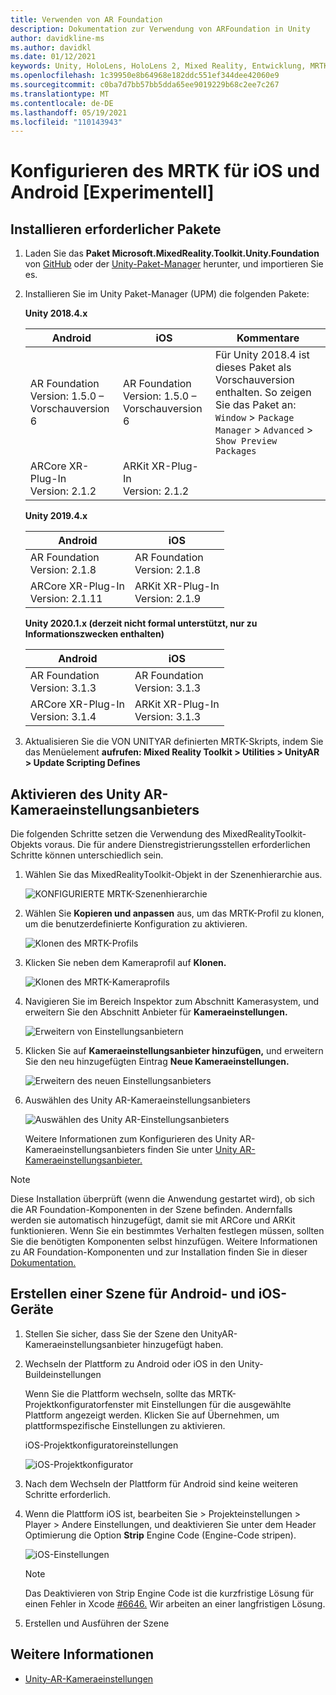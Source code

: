```yaml
---
title: Verwenden von AR Foundation
description: Dokumentation zur Verwendung von ARFoundation in Unity
author: davidkline-ms
ms.author: davidkl
ms.date: 01/12/2021
keywords: Unity, HoloLens, HoloLens 2, Mixed Reality, Entwicklung, MRTK, AR Core, AR Kit
ms.openlocfilehash: 1c39950e8b64968e182ddc551ef344dee42060e9
ms.sourcegitcommit: c0ba7d7bb57bb5dda65ee9019229b68c2ee7c267
ms.translationtype: MT
ms.contentlocale: de-DE
ms.lasthandoff: 05/19/2021
ms.locfileid: "110143943"
---
```

# <a name="how-to-configure-mrtk-for-ios-and-android-experimental"></a>Konfigurieren des MRTK für iOS und Android [Experimentell]

## <a name="install-required-packages"></a>Installieren erforderlicher Pakete

1. Laden Sie das **Paket Microsoft.MixedReality.Toolkit.Unity.Foundation** von [GitHub](https://github.com/microsoft/MixedRealityToolkit-Unity/releases/tag/v2.3.0) oder der [Unity-Paket-Manager](../configuration/usingupm.md) herunter, und importieren Sie es.

1. Installieren Sie im Unity Paket-Manager (UPM) die folgenden Pakete:

    **Unity 2018.4.x**

    | **Android** | **iOS** | Kommentare |
    | --- | --- | --- |
    | AR Foundation  <br/> Version: 1.5.0 – Vorschauversion 6 | AR Foundation  <br/> Version: 1.5.0 – Vorschauversion 6 | Für Unity 2018.4 ist dieses Paket als Vorschauversion enthalten. So zeigen Sie das Paket an: `Window` > `Package Manager` > `Advanced` > `Show Preview Packages` |
    | ARCore XR-Plug-In <br/> Version: 2.1.2 | ARKit XR-Plug-In <br/> Version: 2.1.2 | |

    **Unity 2019.4.x**

    | **Android** | **iOS** |
    | --- | --- |
    | AR Foundation  <br/> Version: 2.1.8 |  AR Foundation  <br/> Version: 2.1.8 |
    | ARCore XR-Plug-In <br/> Version: 2.1.11 | ARKit XR-Plug-In <br/> Version: 2.1.9 |

    **Unity 2020.1.x (derzeit nicht formal unterstützt, nur zu Informationszwecken enthalten)**

    | **Android** | **iOS** |
    | --- | --- |
    | AR Foundation  <br/> Version: 3.1.3 |  AR Foundation  <br/> Version: 3.1.3 |
    | ARCore XR-Plug-In <br/> Version: 3.1.4 | ARKit XR-Plug-In <br/> Version: 3.1.3 |

1. Aktualisieren Sie die VON UNITYAR definierten MRTK-Skripts, indem Sie das Menüelement **aufrufen: Mixed Reality Toolkit > Utilities > UnityAR > Update Scripting Defines**

## <a name="enabling-the-unity-ar-camera-settings-provider"></a>Aktivieren des Unity AR-Kameraeinstellungsanbieters

Die folgenden Schritte setzen die Verwendung des MixedRealityToolkit-Objekts voraus. Die für andere Dienstregistrierungsstellen erforderlichen Schritte können unterschiedlich sein.

1. Wählen Sie das MixedRealityToolkit-Objekt in der Szenenhierarchie aus.

    ![KONFIGURIERTE MRTK-Szenenhierarchie](../features/images/MRTK_ConfiguredHierarchy.png)

1. Wählen Sie **Kopieren und anpassen** aus, um das MRTK-Profil zu klonen, um die benutzerdefinierte Konfiguration zu aktivieren.

    ![Klonen des MRTK-Profils](../features/images/camera-system/CloneProfileARFoundation.png)

1. Klicken Sie neben dem Kameraprofil auf **Klonen.**

    ![Klonen des MRTK-Kameraprofils](../features/images/camera-system/CloneCameraProfileARFoundation.png)

1. Navigieren Sie im Bereich Inspektor zum Abschnitt Kamerasystem, und erweitern Sie den Abschnitt Anbieter für **Kameraeinstellungen.**

    ![Erweitern von Einstellungsanbietern](../features/images/camera-system/ExpandProviders.png)

1. Klicken Sie auf **Kameraeinstellungsanbieter hinzufügen,** und erweitern Sie den neu hinzugefügten Eintrag **Neue Kameraeinstellungen.**

    ![Erweitern des neuen Einstellungsanbieters](../features/images/camera-system/ExpandNewProvider.png)

1. Auswählen des Unity AR-Kameraeinstellungsanbieters

    ![Auswählen des Unity AR-Einstellungsanbieters](../features/images/camera-system/SelectUnityArSettings.png)

    Weitere Informationen zum Konfigurieren des Unity AR-Kameraeinstellungsanbieters finden Sie unter [Unity AR-Kameraeinstellungsanbieter.](../features/camera-system/unity-ar-camera-settings.md)

> [!NOTE]
> Diese Installation überprüft (wenn die Anwendung gestartet wird), ob sich die AR Foundation-Komponenten in der Szene befinden. Andernfalls werden sie automatisch hinzugefügt, damit sie mit ARCore und ARKit funktionieren.
> Wenn Sie ein bestimmtes Verhalten festlegen müssen, sollten Sie die benötigten Komponenten selbst hinzufügen.
> Weitere Informationen zu AR Foundation-Komponenten und zur Installation finden Sie in dieser [Dokumentation.](https://docs.unity3d.com/Packages/com.unity.xr.arfoundation@2.2/manual/index.html#samples)

## <a name="building-a-scene-for-android-and-ios-devices"></a>Erstellen einer Szene für Android- und iOS-Geräte

1. Stellen Sie sicher, dass Sie der Szene den UnityAR-Kameraeinstellungsanbieter hinzugefügt haben.

1. Wechseln der Plattform zu Android oder iOS in den Unity-Buildeinstellungen

    Wenn Sie die Plattform wechseln, sollte das MRTK-Projektkonfiguratorfenster mit Einstellungen für die ausgewählte Plattform angezeigt werden.  Klicken Sie auf Übernehmen, um plattformspezifische Einstellungen zu aktivieren.

    iOS-Projektkonfiguratoreinstellungen

    ![iOS-Projektkonfigurator](../features/images/camera-system/MRTKProjectConfigurator.png)

1. Nach dem Wechseln der Plattform für Android sind keine weiteren Schritte erforderlich.

1. Wenn die Plattform iOS ist, bearbeiten Sie > Projekteinstellungen > Player > Andere Einstellungen, und deaktivieren Sie unter dem Header Optimierung die Option **Strip** Engine Code (Engine-Code stripen).

    ![iOS-Einstellungen](../features/images/camera-system/UncheckStripEngineCodeiOS.png)

    > [!NOTE]
    > Das Deaktivieren von Strip Engine Code ist die kurzfristige Lösung für einen Fehler in Xcode [#6646.](https://github.com/microsoft/MixedRealityToolkit-Unity/issues/6646)  Wir arbeiten an einer langfristigen Lösung.

1. Erstellen und Ausführen der Szene

## <a name="see-also"></a>Weitere Informationen

- [Unity-AR-Kameraeinstellungen](../features/camera-system/unity-ar-camera-settings.md)
